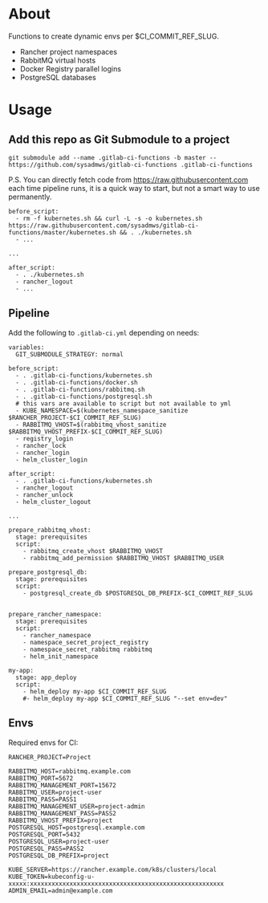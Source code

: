 # About
Functions to create dynamic envs per $CI_COMMIT_REF_SLUG.
- Rancher project namespaces
- RabbitMQ virtual hosts
- Docker Registry parallel logins
- PostgreSQL databases

# Usage
## Add this repo as Git Submodule to a project

```
git submodule add --name .gitlab-ci-functions -b master -- https://github.com/sysadmws/gitlab-ci-functions .gitlab-ci-functions
```

P.S. You can directly fetch code from https://raw.githubusercontent.com each time pipeline runs, it is a quick way to start, but not a smart way to use permanently.
```
before_script:
  - rm -f kubernetes.sh && curl -L -s -o kubernetes.sh https://raw.githubusercontent.com/sysadmws/gitlab-ci-functions/master/kubernetes.sh && . ./kubernetes.sh
  - ...

...

after_script:
  - . ./kubernetes.sh
  - rancher_logout
  - ...
```
## Pipeline
Add the following to `.gitlab-ci.yml` depending on needs:
```
variables:
  GIT_SUBMODULE_STRATEGY: normal

before_script:
  - . .gitlab-ci-functions/kubernetes.sh
  - . .gitlab-ci-functions/docker.sh
  - . .gitlab-ci-functions/rabbitmq.sh
  - . .gitlab-ci-functions/postgresql.sh
  # this vars are available to script but not available to yml
  - KUBE_NAMESPACE=$(kubernetes_namespace_sanitize $RANCHER_PROJECT-$CI_COMMIT_REF_SLUG)
  - RABBITMQ_VHOST=$(rabbitmq_vhost_sanitize $RABBITMQ_VHOST_PREFIX-$CI_COMMIT_REF_SLUG)
  - registry_login
  - rancher_lock
  - rancher_login
  - helm_cluster_login

after_script:
  - . .gitlab-ci-functions/kubernetes.sh
  - rancher_logout
  - rancher_unlock
  - helm_cluster_logout

...

prepare_rabbitmq_vhost:
  stage: prerequisites
  script:
    - rabbitmq_create_vhost $RABBITMQ_VHOST
    - rabbitmq_add_permission $RABBITMQ_VHOST $RABBITMQ_USER

prepare_postgresql_db:
  stage: prerequisites
  script:
    - postgresql_create_db $POSTGRESQL_DB_PREFIX-$CI_COMMIT_REF_SLUG
  

prepare_rancher_namespace:
  stage: prerequisites
  script:
    - rancher_namespace
    - namespace_secret_project_registry
    - namespace_secret_rabbitmq rabbitmq
    - helm_init_namespace

my-app:
  stage: app_deploy
  script:
    - helm_deploy my-app $CI_COMMIT_REF_SLUG
    #- helm_deploy my-app $CI_COMMIT_REF_SLUG "--set env=dev"
```
## Envs
Required envs for CI:
```
RANCHER_PROJECT=Project

RABBITMQ_HOST=rabbitmq.example.com
RABBITMQ_PORT=5672
RABBITMQ_MANAGEMENT_PORT=15672
RABBITMQ_USER=project-user
RABBITMQ_PASS=PASS1
RABBITMQ_MANAGEMENT_USER=project-admin
RABBITMQ_MANAGEMENT_PASS=PASS2
RABBITMQ_VHOST_PREFIX=project
POSTGRESQL_HOST=postgresql.example.com
POSTGRESQL_PORT=5432
POSTGRESQL_USER=project-user
POSTGRESQL_PASS=PASS2
POSTGRESQL_DB_PREFIX=project

KUBE_SERVER=https://rancher.example.com/k8s/clusters/local
KUBE_TOKEN=kubeconfig-u-xxxxx:xxxxxxxxxxxxxxxxxxxxxxxxxxxxxxxxxxxxxxxxxxxxxxxxxxxxxx
ADMIN_EMAIL=admin@example.com
```
